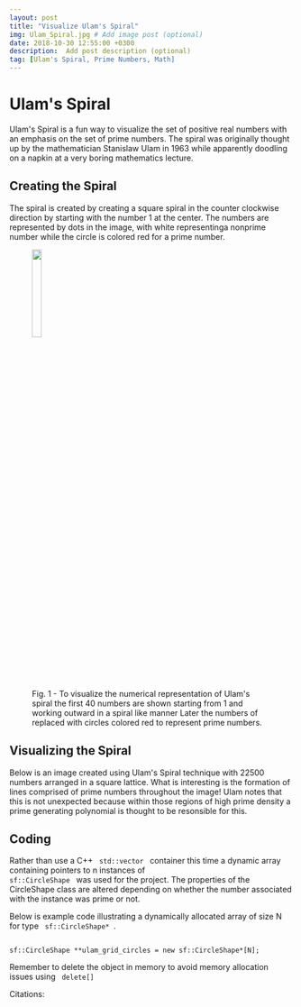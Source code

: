 ```yaml
---
layout: post
title: "Visualize Ulam's Spiral"
img: Ulam_Spiral.jpg # Add image post (optional)
date: 2018-10-30 12:55:00 +0300
description:  Add post description (optional)
tag: [Ulam's Spiral, Prime Numbers, Math]
---
```

# Ulam's Spiral #
Ulam's Spiral is a fun way to visualize the set of positive real numbers with an emphasis on the set of prime numbers. The spiral was originally thought up by the mathematician Stanislaw Ulam in 1963 while apparently doodling on a napkin at a very boring mathematics lecture.

## Creating the Spiral ##

The spiral is created by creating a square spiral in the counter clockwise direction by starting with the number 1 at the center. The numbers are represented by dots in the image, with white representinga nonprime number while the circle is colored red for a prime number.

<figure>	   
  <img src="/Users/bclary/Documents/work/website/kuantumlad.github.io/images/ulam_spiral/ulam_spiral_text.png" alt="" height="20%" width="20%">
    <figcaption>Fig. 1 - To visualize the numerical representation of Ulam's spiral the first 40 numbers are shown starting from 1 and working outward in a spiral like manner Later the numbers of replaced with circles colored red to represent prime numbers. </figcaption>
</figure>     



## Visualizing the Spiral ##

Below is an image created using Ulam's Spiral technique with 22500 numbers arranged in a square lattice. What is interesting is the formation of lines comprised of prime numbers throughout the image! Ulam notes that this is not unexpected because within those regions of high prime density a prime generating polynomial is thought to be resonsible for this.

## Coding ##

Rather than use a C++ <code> std::vector </code> container this time a dynamic array containing pointers to n instances of <code> sf::CircleShape </code> was used for the project. The properties of the CircleShape class are altered depending on whether the number associated with the instance was prime or not.

Below is example code illustrating a dynamically allocated array of size N for type <code> sf::CircleShape* </code>.

<code>
sf::CircleShape **ulam_grid_circles = new sf::CircleShape*[N];
</code>

Remember to delete the object in memory to avoid memory allocation issues using <code> delete[] </code>


Citations:






